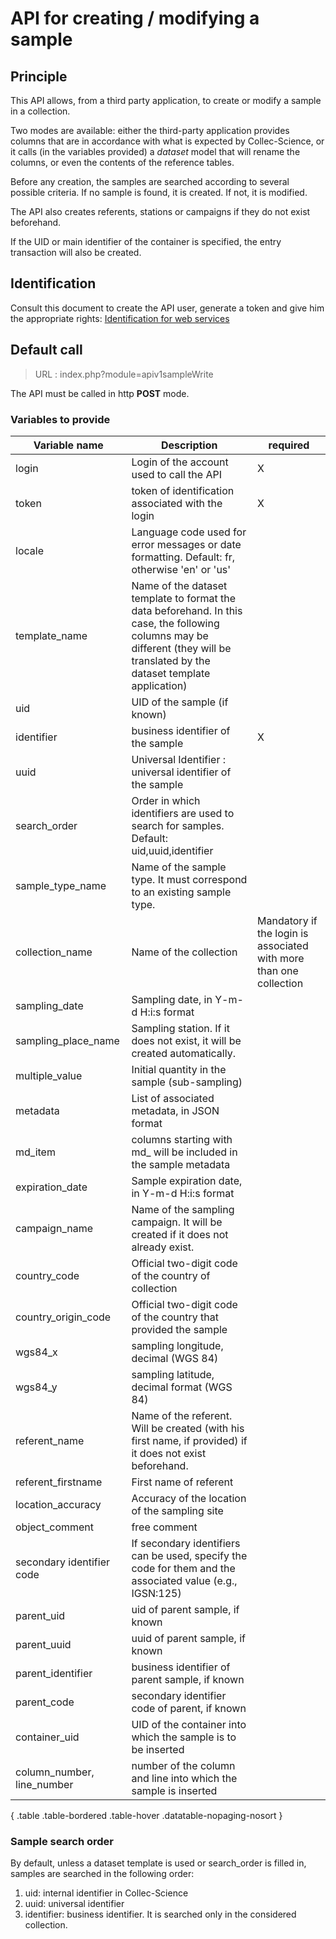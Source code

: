 # API for creating / modifying a sample

## Principle

This API allows, from a third party application, to create or modify a sample in a collection.

Two modes are available: either the third-party application provides columns that are in accordance with what is expected by Collec-Science, or it calls (in the variables provided) a _dataset_ model that will rename the columns, or even the contents of the reference tables.

Before any creation, the samples are searched according to several possible criteria. If no sample is found, it is created. If not, it is modified.

The API also creates referents, stations or campaigns if they do not exist beforehand.

If the UID or main identifier of the container is specified, the entry transaction will also be created.

## Identification

Consult this document to create the API user, generate a token and give him the appropriate rights: [Identification for web services](index.php?module=swidentification_en)

## Default call

> URL : index.php?module=apiv1sampleWrite

The API must be called in http **POST** mode.

### Variables to provide

| Variable name              | Description                                                                                                                                                                    | required                                                           |
| -------------------------- | ------------------------------------------------------------------------------------------------------------------------------------------------------------------------------ | ------------------------------------------------------------------ |
| login                      | Login of the account used to call the API                                                                                                                                      | X                                                                  |
| token                      | token of identification associated with the login                                                                                                                              | X                                                                  |
| locale                     | Language code used for error messages or date formatting. Default: fr, otherwise 'en' or 'us'                                                                                  |                                                                    |
| template_name              | Name of the dataset template to format the data beforehand. In this case, the following columns may be different (they will be translated by the dataset template application) |                                                                    |
| uid                        | UID of the sample (if known)                                                                                                                                                   |                                                                    |
| identifier                 | business identifier of the sample                                                                                                                                              | X                                                                  |
| uuid                       | Universal Identifier : universal identifier of the sample                                                                                                                      |                                                                    |
| search_order               | Order in which identifiers are used to search for samples. Default: uid,uuid,identifier                                                                                        |                                                                    |
| sample_type_name           | Name of the sample type. It must correspond to an existing sample type.                                                                                                        |                                                                    |
| collection_name            | Name of the collection                                                                                                                                                         | Mandatory if the login is associated with more than one collection |
| sampling_date              | Sampling date, in Y-m-d H:i:s format                                                                                                                                           |                                                                    |
| sampling_place_name        | Sampling station. If it does not exist, it will be created automatically.                                                                                                      |                                                                    |
| multiple_value             | Initial quantity in the sample (sub-sampling)                                                                                                                                  |                                                                    |
| metadata                   | List of associated metadata, in JSON format                                                                                                                                    |                                                                    |
| md_item                    | columns starting with md\_ will be included in the sample metadata                                                                                                             |                                                                    |
| expiration_date            | Sample expiration date, in Y-m-d H:i:s format                                                                                                                                  |                                                                    |
| campaign_name              | Name of the sampling campaign. It will be created if it does not already exist.                                                                                                |                                                                    |
| country_code               | Official two-digit code of the country of collection                                                                                                                           |                                                                    |
| country_origin_code        | Official two-digit code of the country that provided the sample                                                                                                                |                                                                    |
| wgs84_x                    | sampling longitude, decimal (WGS 84)                                                                                                                                           |                                                                    |
| wgs84_y                    | sampling latitude, decimal format (WGS 84)                                                                                                                                     |                                                                    |
| referent_name              | Name of the referent. Will be created (with his first name, if provided) if it does not exist beforehand.                                                                      |                                                                    |
| referent_firstname         | First name of referent                                                                                                                                                         |                                                                    |
| location_accuracy          | Accuracy of the location of the sampling site                                                                                                                                  |                                                                    |
| object_comment             | free comment                                                                                                                                                                   |                                                                    |
| secondary identifier code  | If secondary identifiers can be used, specify the code for them and the associated value (e.g., IGSN:125)                                                                      |                                                                    |
| parent_uid                 | uid of parent sample, if known                                                                                                                                                 |                                                                    |
| parent_uuid                | uuid of parent sample, if known                                                                                                                                                |                                                                    |
| parent_identifier          | business identifier of parent sample, if known                                                                                                                                 |                                                                    |
| parent_code                | secondary identifier code of parent, if known                                                                                                                                  |                                                                    |
| container_uid              | UID of the container into which the sample is to be inserted                                                                                                                   |                                                                    |
| column_number, line_number | number of the column and line into which the sample is inserted                                                                                                                |                                                                    |

{ .table .table-bordered .table-hover .datatable-nopaging-nosort }

### Sample search order

By default, unless a dataset template is used or search_order is filled in, samples are searched in the following order:

1.  uid: internal identifier in Collec-Science
2.  uuid: universal identifier
3.  identifier: business identifier. It is searched only in the considered collection.
